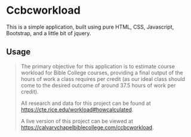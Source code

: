 # Ccbcworkload

This is a simple application, built using pure HTML, CSS, Javascript, Bootstrap, and a little bit of jquery.

## Usage

> The primary objective for this application is to estimate course workload for Bible College courses, providing a final output of the hours of work a class requires per credit (as our ideal class should come to the desired outcome of around 37.5 hours of work per credit).
>
> All research and data for this project can be found at https://cte.rice.edu/workload#howcalculated.
>
> A live version of this project can be viewed at https://calvarychapelbiblecollege.com/ccbcworkload.
